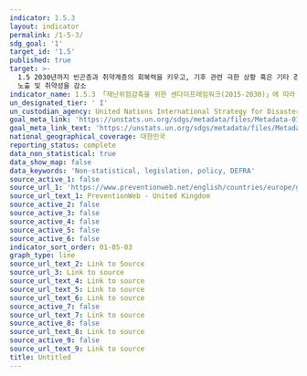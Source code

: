 ```yaml
---
indicator: 1.5.3
layout: indicator
permalink: /1-5-3/
sdg_goal: '1'
target_id: '1.5'
published: true
target: >-
  1.5 2030년까지 빈곤층과 취약계층의 회복력을 키우고, 기후 관련 극한 상황 혹은 기타 경제적, 사회적, 환경적인 충격과 재난에 대한
  노출 및 취약성을 감소
indicator_name: 1.5.3 「재난위험감축을 위한 센다이프레임워크(2015-2030)」에 따라 국가적인 재난위험감축전략을 채택하고 이행하는 국가의 수
un_designated_tier: ' I'
un_custodian_agency: United Nations International Strategy for Disaster Reduction (UNISDR)
goal_meta_link: 'https://unstats.un.org/sdgs/metadata/files/Metadata-01-05-03.pdf'
goal_meta_link_text: 'https://unstats.un.org/sdgs/metadata/files/Metadata-01-05-03.pdf'
national_geographical_coverage: 대한민국
reporting_status: complete
data_non_statistical: true
data_show_map: false
data_keywords: 'Non-statistical, legislation, policy, DEFRA'
source_active_1: false
source_url_1: 'https://www.preventionweb.net/english/countries/europe/gbr/'
source_url_text_1: PreventionWeb - United Kingdom
source_active_2: false
source_active_3: false
source_active_4: false
source_active_5: false
source_active_6: false
indicator_sort_order: 01-05-03
graph_type: line
source_url_text_2: Link to Source
source_url_3: Link to source
source_url_text_4: Link to source
source_url_text_5: Link to source
source_url_text_6: Link to source
source_active_7: false
source_url_text_7: Link to source
source_active_8: false
source_url_text_8: Link to source
source_active_9: false
source_url_text_9: Link to source
title: Untitled
---
```

